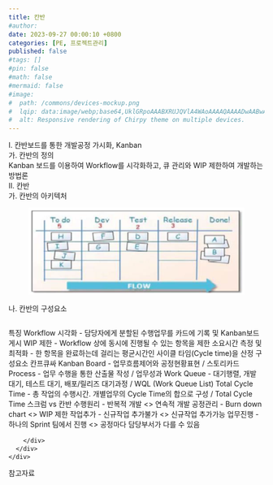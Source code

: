 ```yaml
---
title: 칸반
#author: 
date: 2023-09-27 00:00:10 +0800
categories: [PE, 프로젝트관리]
published: false
#tags: []
#pin: false
#math: false
#mermaid: false
#image:
#  path: /commons/devices-mockup.png
#  lqip: data:image/webp;base64,UklGRpoAAABXRUJQVlA4WAoAAAAQAAAADwAABwAAQUxQSDIAAAARL0AmbZurmr57yyIiqE8oiG0bejIYEQTgqiDA9vqnsUSI6H+oAERp2HZ65qP/VIAWAFZQOCBCAAAA8AEAnQEqEAAIAAVAfCWkAALp8sF8rgRgAP7o9FDvMCkMde9PK7euH5M1m6VWoDXf2FkP3BqV0ZYbO6NA/VFIAAAA
#  alt: Responsive rendering of Chirpy theme on multiple devices.
---
```


<div class="post-wrap">
  <div class="para">
    <div class="para-title">
      I. 칸반보드를 통한 개발공정 가시화, Kanban
    </div>
    <div class="para-cntnt">
      <div class="para">
        <div class="para-title">
          가. 칸반의 정의
        </div>
        <div class="para-cntnt">
            Kanban 보드를 이용하여 Workflow를 시각화하고, 큐 관리와 WIP 제한하여 개발하는 방법론 
        </div>
      </div>
    </div>
  </div>
  
  <div class="para">
    <div class="para-title">
      II. 칸반
    </div>
    <div class="para-cntnt">
      <div class="para">
        <div class="para-title">
          가. 칸반의 아키텍처
        </div>
        <div class="para-cntnt">
          <figure class="post-figure">
            <img src="/assets/img/posts/칸반.png" alt="칸반">
<!--            <figcaption>Source: Unveiling the Metaverse: Exploring Emerging Trends, Multifaceted Perspectives, and Future Challenges</figcaption>-->
          </figure>
        </div>
      </div>
      <div class="para">
        <div class="para-title">
          나. 칸반의 구성요소
        </div>
        <div class="para-cntnt">
          <table class="post-table">
          </table>
          특징
  Workflow 시각화 - 담당자에게 분할된 수행업무를 카드에 기록 및 Kanban보드 게시
  WIP 제한 - Workflow 상에 동시에 진행될 수 있는 항목을 제한
  소요시간 측정 및 최적화 - 한 항목을 완료하는데 걸리는 평균시간인 사이클 타임(Cycle time)을 산정
구성요소 칸프큐싸
  Kanban Board - 업무흐름제어와 공정현황표현 / 스토리카드
  Process - 업무 수행을 통한 산출물 작성 / 업무성과
  Work Queue - 대기행렬, 개발 대기, 테스트 대기, 배포/릴리즈 대기과정 / WQL (Work Queue List)
  Total Cycle Time - 총 작업의 수행시간. 개별업무의 Cycle Time의 합으로 구성 / Total Cycle Time
스크럼 vs 칸반
  수행원리 - 반복적 개발 &lt;&gt; 연속적 개발
  공정관리 - Burn down chart &lt;&gt; WIP 제한
  작업추가 - 신규작업 추가불가 &lt;&gt; 신규작업 추가가능
  업무진행 - 하나의 Sprint 팀에서 진행 &lt;&gt; 공정마다 담당부서가 다를 수 있음

        </div>
      </div>
    </div>
  </div>

  <div class="refr-wrap">
    <div class="refr-title">
        참고자료
    </div>
    <ol class="refr-list">
    <!--    <li>(나현식, 최대선) <a target="_blank" href="https://scienceon.kisti.re.kr/commons/util/originalView.do?cn=JAKO202225948430499&oCn=JAKO202225948430499&dbt=JAKO&journal=NJOU00291864">메타버스 보안 위협 요소 및 대응 방안 검토</a></li>-->
    <!--    <li>(M. Uddin, S. Manickam, H. Ullah, M. Obaidat and A. Dandoush) <a target="_blank" href="https://ieeexplore.ieee.org/abstract/document/10138386">Unveiling the Metaverse: Exploring Emerging Trends, Multifaceted Perspectives, and Future Challenges</a></li>-->
    </ol>
  </div>
</div>
